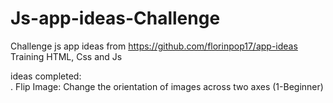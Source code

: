 # Js-app-ideas-Challenge
 Challenge js app ideas from https://github.com/florinpop17/app-ideas
 Training HTML, Css and Js
 
 ideas completed: <br>
 . Flip Image: Change the orientation of images across two axes	(1-Beginner)
